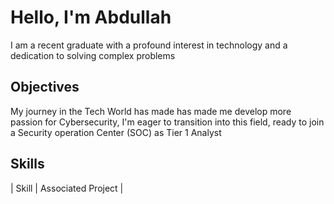 # Hello, I'm Abdullah
<a href="https://www.linkedin.com/in/abdullah-shitta-11b945366?utm_source=share&utm_campaign=share_via&utm_content=profile&utm_medium=android_app" /></a>

I am a recent graduate with a profound interest in technology and a dedication to solving complex problems
## Objectives
My journey in the Tech World has made has made me develop more passion for Cybersecurity, I'm eager to transition into this field, ready to join a Security operation Center (SOC) as Tier 1 Analyst
## Skills
| Skill                                                                  | Associated Project                   |
